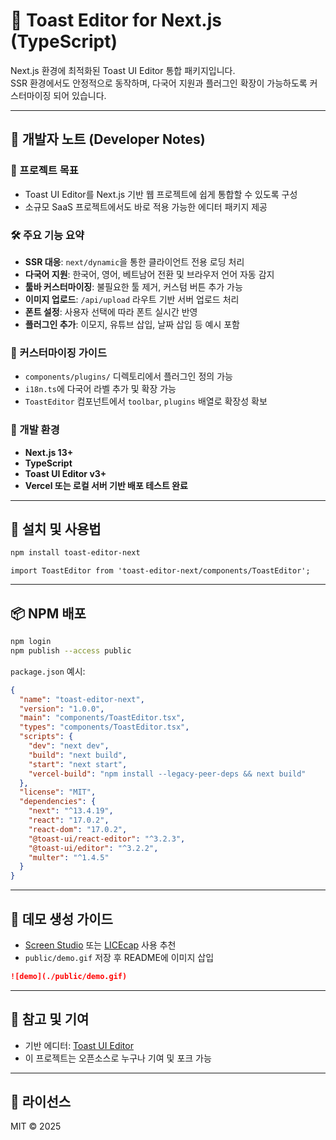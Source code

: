 # 📝 Toast Editor for Next.js (TypeScript)

Next.js 환경에 최적화된 Toast UI Editor 통합 패키지입니다.  
SSR 환경에서도 안정적으로 동작하며, 다국어 지원과 플러그인 확장이 가능하도록 커스터마이징 되어 있습니다.

---

## 🧪 개발자 노트 (Developer Notes)

### 🎯 프로젝트 목표
- Toast UI Editor를 Next.js 기반 웹 프로젝트에 쉽게 통합할 수 있도록 구성
- 소규모 SaaS 프로젝트에서도 바로 적용 가능한 에디터 패키지 제공

### 🛠 주요 기능 요약
- **SSR 대응**: `next/dynamic`을 통한 클라이언트 전용 로딩 처리
- **다국어 지원**: 한국어, 영어, 베트남어 전환 및 브라우저 언어 자동 감지
- **툴바 커스터마이징**: 불필요한 툴 제거, 커스텀 버튼 추가 가능
- **이미지 업로드**: `/api/upload` 라우트 기반 서버 업로드 처리
- **폰트 설정**: 사용자 선택에 따라 폰트 실시간 반영
- **플러그인 추가**: 이모지, 유튜브 삽입, 날짜 삽입 등 예시 포함

### 🧩 커스터마이징 가이드
- `components/plugins/` 디렉토리에서 플러그인 정의 가능
- `i18n.ts`에 다국어 라벨 추가 및 확장 가능
- `ToastEditor` 컴포넌트에서 `toolbar`, `plugins` 배열로 확장성 확보

### 📝 개발 환경
- **Next.js 13+**
- **TypeScript**
- **Toast UI Editor v3+**
- **Vercel 또는 로컬 서버 기반 배포 테스트 완료**

---

## 🚀 설치 및 사용법

```bash
npm install toast-editor-next
```

```tsx
import ToastEditor from 'toast-editor-next/components/ToastEditor';
```

---

## 📦 NPM 배포

```bash
npm login
npm publish --access public
```

`package.json` 예시:
```json
{
  "name": "toast-editor-next",
  "version": "1.0.0",
  "main": "components/ToastEditor.tsx",
  "types": "components/ToastEditor.tsx",
  "scripts": {
    "dev": "next dev",
    "build": "next build",
    "start": "next start",
    "vercel-build": "npm install --legacy-peer-deps && next build"
  },
  "license": "MIT",
  "dependencies": {
    "next": "^13.4.19",
    "react": "17.0.2",
    "react-dom": "17.0.2",
    "@toast-ui/react-editor": "^3.2.3",
    "@toast-ui/editor": "^3.2.2",
    "multer": "^1.4.5"
  }
}
```

---

## 📸 데모 생성 가이드
- [Screen Studio](https://screen.studio/) 또는 [LICEcap](https://www.cockos.com/licecap/) 사용 추천
- `public/demo.gif` 저장 후 README에 이미지 삽입

```md
![demo](./public/demo.gif)
```

---

## 🙏 참고 및 기여
- 기반 에디터: [Toast UI Editor](https://github.com/nhn/tui.editor)
- 이 프로젝트는 오픈소스로 누구나 기여 및 포크 가능

---

## 📄 라이선스
MIT © 2025
